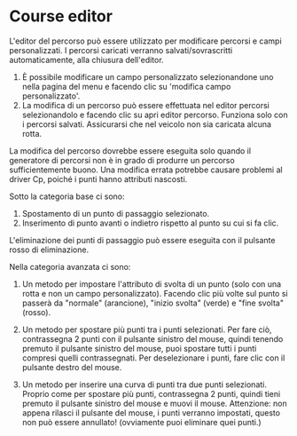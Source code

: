 # Course editor


L'editor del percorso può essere utilizzato per modificare percorsi e campi personalizzati.
I percorsi caricati verranno salvati/sovrascritti automaticamente, alla chiusura dell'editor.

1) È possibile modificare un campo personalizzato selezionandone uno nella pagina del menu e facendo clic su 'modifica campo personalizzato'.
2) La modifica di un percorso può essere effettuata nel editor percorsi selezionandolo e facendo clic su apri editor percorso.
    Funziona solo con i percorsi salvati. Assicurarsi che nel veicolo non sia caricata alcuna rotta.

La modifica del percorso dovrebbe essere eseguita solo quando il generatore di percorsi non è in grado di produrre un percorso sufficientemente buono.
Una modifica errata potrebbe causare problemi al driver Cp, poiché i punti hanno attributi nascosti.



Sotto la categoria base ci sono:
1) Spostamento di un punto di passaggio selezionato.
2) Inserimento di punto avanti o indietro rispetto al punto su cui si fa clic.

L'eliminazione dei punti di passaggio può essere eseguita con il pulsante rosso di eliminazione.



Nella categoria avanzata ci sono:
1) Un metodo per impostare l'attributo di svolta di un punto (solo con una rotta e non un campo personalizzato).
Facendo clic più volte sul punto si passerà da "normale" (arancione), "inizio svolta" (verde) e "fine svolta" (rosso).

2) Un metodo per spostare più punti tra i punti selezionati.
Per fare ciò, contrassegna 2 punti con il pulsante sinistro del mouse, quindi tenendo premuto il pulsante sinistro del mouse, puoi spostare tutti i punti compresi quelli contrassegnati.
Per deselezionare i punti, fare clic con il pulsante destro del mouse.

3) Un metodo per inserire una curva di punti tra due punti selezionati.
Proprio come per spostare più punti, contrassegna 2 punti, quindi tieni premuto il pulsante sinistro del mouse e muovi il mouse.
Attenzione: non appena rilasci il pulsante del mouse, i punti verranno impostati, questo non può essere annullato! (ovviamente puoi eliminare quei punti.)


